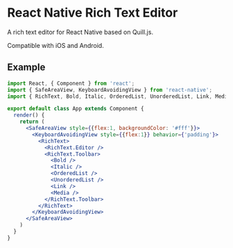 # React Native Rich Text Editor

A rich text editor for React Native based on Quill.js.

Compatible with iOS and Android.

## Example

```jsx
import React, { Component } from 'react';
import { SafeAreaView, KeyboardAvoidingView } from 'react-native';
import { RichText, Bold, Italic, OrderedList, UnorderedList, Link, Media } from 'react-native-rte'

export default class App extends Component {
  render() {
    return (
      <SafeAreaView style={{flex:1, backgroundColor: '#fff'}}>
        <KeyboardAvoidingView style={{flex:1}} behavior={'padding'}>
          <RichText>
            <RichText.Editor />
            <RichText.Toolbar>
              <Bold />
              <Italic />
              <OrderedList />
              <UnorderedList />
              <Link />
              <Media />
            </RichText.Toolbar>
          </RichText>
        </KeyboardAvoidingView>
      </SafeAreaView>
    )
  }
}
```